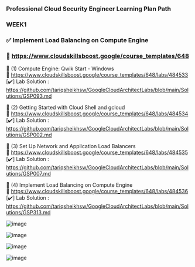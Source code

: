 ### Professional Cloud Security Engineer Learning Plan Path

### WEEK1 

###  ✅  Implement Load Balancing on Compute Engine      
###  🔗  https://www.cloudskillsboost.google/course_templates/648  

🔘 (1)  Compute Engine: Qwik Start - Windows   
🔗 https://www.cloudskillsboost.google/course_templates/648/labs/484533  
[✔️] Lab Solution : https://github.com/tariqsheikhsw/GoogleCloudArchitectLabs/blob/main/Solutions/GSP093.md   


🔘 (2)  Getting Started with Cloud Shell and gcloud   
🔗 https://www.cloudskillsboost.google/course_templates/648/labs/484534    
[✔️] Lab Solution : https://github.com/tariqsheikhsw/GoogleCloudArchitectLabs/blob/main/Solutions/GSP002.md   


🔘 (3)  Set Up Network and Application Load Balancers   
🔗 https://www.cloudskillsboost.google/course_templates/648/labs/484535  
[✔️] Lab Solution : https://github.com/tariqsheikhsw/GoogleCloudArchitectLabs/blob/main/Solutions/GSP007.md  



🔘 (4) Implement Load Balancing on Compute Engine  
🔗 https://www.cloudskillsboost.google/course_templates/648/labs/484536  
[✔️] Lab Solution : https://github.com/tariqsheikhsw/GoogleCloudArchitectLabs/blob/main/Solutions/GSP313.md  

![image](https://github.com/user-attachments/assets/e3c08e0f-803b-4690-88d3-d448bfda9c87)

![image](https://github.com/user-attachments/assets/ef6f2158-fa4e-483d-a2c8-69f1c701035a)

![image](https://github.com/user-attachments/assets/ad6516dd-6a10-4dc2-b420-b6380d4ad86b)

![image](https://github.com/user-attachments/assets/c7b67bc2-5519-46d7-9bfc-84abc9e45f6c)

